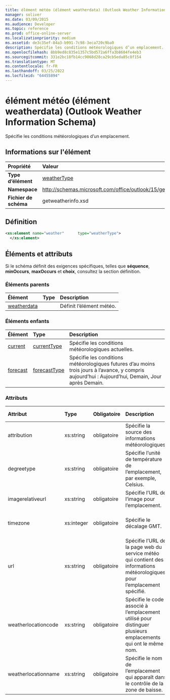 ```yaml
---
title: élément météo (élément weatherdata) (Outlook Weather Information Schema)
manager: soliver
ms.date: 03/09/2015
ms.audience: Developer
ms.topic: reference
ms.prod: office-online-server
ms.localizationpriority: medium
ms.assetid: de3c35ef-84a3-b991-7c98-3eca720c9ba0
description: Spécifie les conditions météorologiques d’un emplacement.
ms.openlocfilehash: 8bb9ed8c835e1357c5bd572a6ffa3b8604fe4eb3
ms.sourcegitcommit: 331e2bc18fb14cc9868d28ca29cb5eda85c8f154
ms.translationtype: MT
ms.contentlocale: fr-FR
ms.lasthandoff: 03/25/2022
ms.locfileid: "64455894"
---
```

# <a name="weather-element-weatherdata-element-outlook-weather-information-schema"></a>élément météo (élément weatherdata) (Outlook Weather Information Schema)

Spécifie les conditions météorologiques d’un emplacement.
  
## <a name="element-information"></a>Informations sur l'élément

|Propriété |Valeur |
|:-----|:-----|
|**Type d’élément** <br/> |[weatherType](weathertype-complextype-outlook-weather-information-schema.md) <br/> |
|**Namespace** <br/> |http://schemas.microsoft.com/office/outlook/15/getweatherinfo.xsd  <br/> |
|**Fichier de schéma** <br/> |getweatherinfo.xsd  <br/> |
   
## <a name="definition"></a>Définition

```XML
<xs:element name="weather"      type="weatherType">
  </xs:element>  

```

## <a name="elements-and-attributes"></a>Éléments et attributs

Si le schéma définit des exigences spécifiques, telles que **séquence**, **minOccurs**, **maxOccurs** et **choix**, consultez la section définition. 
  
### <a name="parent-elements"></a>Éléments parents

|**Élément**|**Type**|**Description**|
|:-----|:-----|:-----|
|[weatherdata](weatherdata-element-outlook-weather-information-schema.md) <br/> ||Définit l’élément météo. |
   
### <a name="child-elements"></a>Éléments enfants

|**Élément**|**Type**|**Description**|
|:-----|:-----|:-----|
|[current](current-element-weathertype-complextypeoutlook-weather-information-schema.md) <br/> |[currentType](currenttype-complextype-outlook-weather-information-schema.md) <br/> |Spécifie les conditions météorologiques actuelles. |
|[forecast](forecast-element-weathertype-complextypeoutlook-weather-information-schema.md) <br/> |[forecastType](forecasttype-complextype-outlook-weather-information-schema.md) <br/> |Spécifie les conditions météorologiques futures d’au moins trois jours à l’avance, y compris aujourd’hui : Aujourd’hui, Demain, Jour après Demain. |
   
### <a name="attributes"></a>Attributs

|**Attribut**|**Type**|**Obligatoire**|**Description**|**Valeurs possibles**|
|:-----|:-----|:-----|:-----|:-----|
|attribution  <br/> |xs:string  <br/> |obligatoire  <br/> |Spécifie la source des informations météorologiques. |Valeur du type xs:string  <br/> |
|degreetype  <br/> |xs:string  <br/> |obligatoire  <br/> |Spécifie l’unité de température de l’emplacement, par exemple, Celsius. |C, F  <br/> |
|imagerelativeurl  <br/> |xs:string  <br/> |obligatoire  <br/> |Spécifie l’URL de l’image pour l’emplacement. |Valeur du type xs:string  <br/> |
|timezone  <br/> |xs:integer  <br/> |obligatoire  <br/> |Spécifie le décalage GMT. |Valeur entre -11 et 12 inclus  <br/> |
|url  <br/> |xs:string  <br/> |obligatoire  <br/> |Spécifie l’URL de la page web du service météo qui contient des informations météorologiques pour l’emplacement spécifié. |Valeur du type xs:string  <br/> |
|weatherlocationcode  <br/> |xs:string  <br/> |obligatoire  <br/> |Spécifie le code associé à l’emplacement utilisé pour distinguer plusieurs emplacements qui ont le même nom. |Valeur du type xs:string  <br/> |
|weatherlocationname  <br/> |xs:string  <br/> |obligatoire  <br/> |Spécifie le nom de l’emplacement qui apparaît dans le contrôle de la zone de baisse. |Valeur du type xs:string  <br/> |
   

